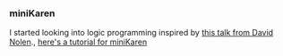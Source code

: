
### miniKaren

I started looking into logic programming inspired by [this talk
from David Nolen](http://www.infoq.com/presentations/learning-developer).,
[here's a tutorial for miniKaren](http://io.livecode.ch/learn/webyrd/webmk)
